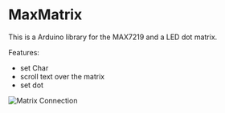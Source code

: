 # MaxMatrix
This is a Arduino library for the MAX7219 and a LED dot matrix.

Features:

- set Char
- scroll text over the matrix
- set dot

![Matrix Connection](docu/LED_Matrix_Oritentation_0.jpg)
